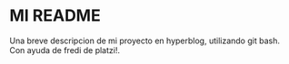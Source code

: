 
# MI README
<p>Una breve descripcion de mi proyecto en hyperblog, utilizando git bash.
Con ayuda de fredi de platzi!.</p>
